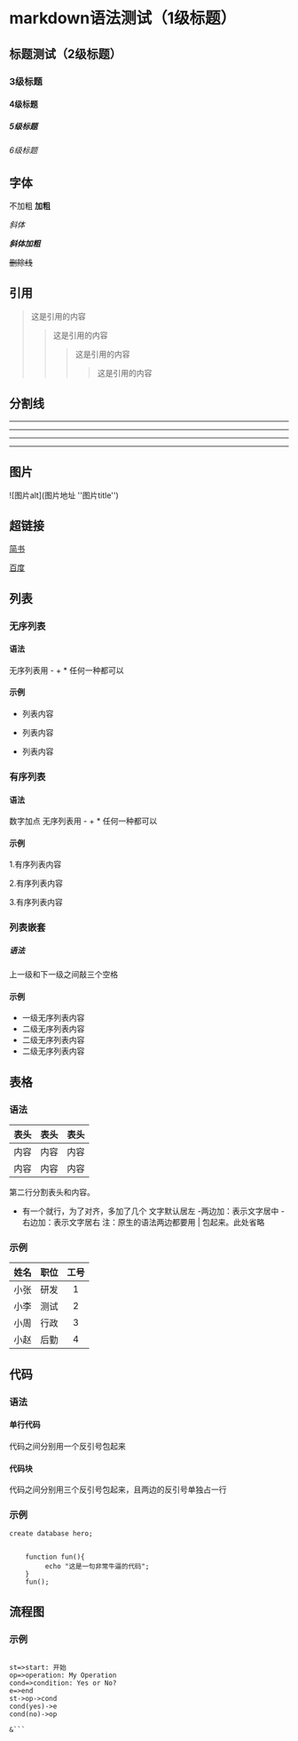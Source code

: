 
# markdown语法测试（1级标题）
## 标题测试（2级标题）
### 3级标题
#### 4级标题
##### 5级标题
###### 6级标题

## 字体
不加粗
**加粗**

*斜体*

***斜体加粗***

~~删除线~~

## 引用

> 这是引用的内容
> > 这是引用的内容
> > > 这是引用的内容
> > >
> > > > 这是引用的内容

## 分割线
---
----
***
*****

## 图片
![图片alt](图片地址 ''图片title'')

## 超链接
[简书](http://jianshu.com)

[百度](http://baidu.com)

## 列表
### 无序列表
#### 语法
无序列表用 - + * 任何一种都可以
#### 示例
- 列表内容
+ 列表内容
* 列表内容

### 有序列表
#### 语法
数字加点
无序列表用 - + * 任何一种都可以
#### 示例
1.有序列表内容

2.有序列表内容

3.有序列表内容

### 列表嵌套
##### 语法
上一级和下一级之间敲三个空格
#### 示例
* 一级无序列表内容   
*    二级无序列表内容
*    二级无序列表内容
*    二级无序列表内容

## 表格
### 语法
表头|表头|表头
---|:--:|---:
内容|内容|内容
内容|内容|内容

第二行分割表头和内容。
- 有一个就行，为了对齐，多加了几个
文字默认居左
-两边加：表示文字居中
-右边加：表示文字居右
注：原生的语法两边都要用 | 包起来。此处省略
### 示例
姓名|职位|工号
---|:---|:---:
小张|研发|1
小李|测试|2
小周|行政|3
小赵|后勤|4

## 代码
### 语法
#### 单行代码
代码之间分别用一个反引号包起来
#### 代码块
代码之间分别用三个反引号包起来，且两边的反引号单独占一行
### 示例
` create database hero; `

```

    function fun(){
         echo "这是一句非常牛逼的代码";
    }
    fun();

```

## 流程图

### 示例
```flow

st=>start: 开始
op=>operation: My Operation
cond=>condition: Yes or No?
e=>end
st->op->cond
cond(yes)->e
cond(no)->op

&```
```